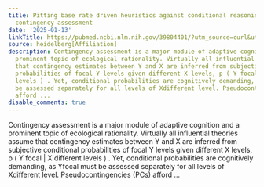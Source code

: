 ```yaml
---
title: Pitting base rate driven heuristics against conditional reasoning in multivariate
  contingency assessment
date: '2025-01-13'
linkTitle: https://pubmed.ncbi.nlm.nih.gov/39804401/?utm_source=curl&utm_medium=rss&utm_campaign=pubmed-2&utm_content=1FakS-2QOkCT8HsMOQP1bCRQ4YzyumYOmxmF0moLsQ3dFB1E9V&fc=20220326224207&ff=20250113171006&v=2.18.0.post9+e462414
source: heidelberg[Affiliation]
description: Contingency assessment is a major module of adaptive cognition and a
  prominent topic of ecological rationality. Virtually all influential theories assume
  that contingency estimates between Y and X are inferred from subjective conditional
  probabilities of focal Y levels given different X levels, p ( Y focal | X different
  levels ) . Yet, conditional probabilities are cognitively demanding, as Yfocal must
  be assessed separately for all levels of Xdifferent level. Pseudocontingencies (PCs)
  afford ...
disable_comments: true
---
```

Contingency assessment is a major module of adaptive cognition and a prominent topic of ecological rationality. Virtually all influential theories assume that contingency estimates between Y and X are inferred from subjective conditional probabilities of focal Y levels given different X levels, p ( Y focal | X different levels ) . Yet, conditional probabilities are cognitively demanding, as Yfocal must be assessed separately for all levels of Xdifferent level. Pseudocontingencies (PCs) afford ...